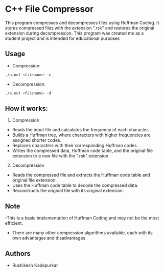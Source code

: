 
# C++ File Compressor

This program compresses and decompresses files using Huffman Coding. It stores compressed files with the extension ".rsk" and restores the original extension during decompression. This program was created me as a student project and is intended for educational purposes

## Usage
- Compression:
```bash
./a.out <filename> -c
```
- Decompression:
```bash
./a.out <filename> -d
```

## How it works:
1. Compression
- Reads the input file and calculates the frequency of each character.
- Builds a Huffman tree, where characters with higher frequencies are assigned shorter codes.
- Replaces characters with their corresponding Huffman codes.
- Writes the compressed data, Huffman code table, and the original file extension to a new file with the ".rsk" extension.

2. Decompression
- Reads the compressed file and extracts the Huffman code table and original file extension.
- Uses the Huffman code table to decode the compressed data.
- Reconstructs the original file with its original extension.

## Note
-This is a basic implementation of Huffman Coding and may not be the most efficient.
- There are many other compression algorithms available, each with its own advantages and disadvantages.


## Authors

- Rushikesh Kadepurkar

